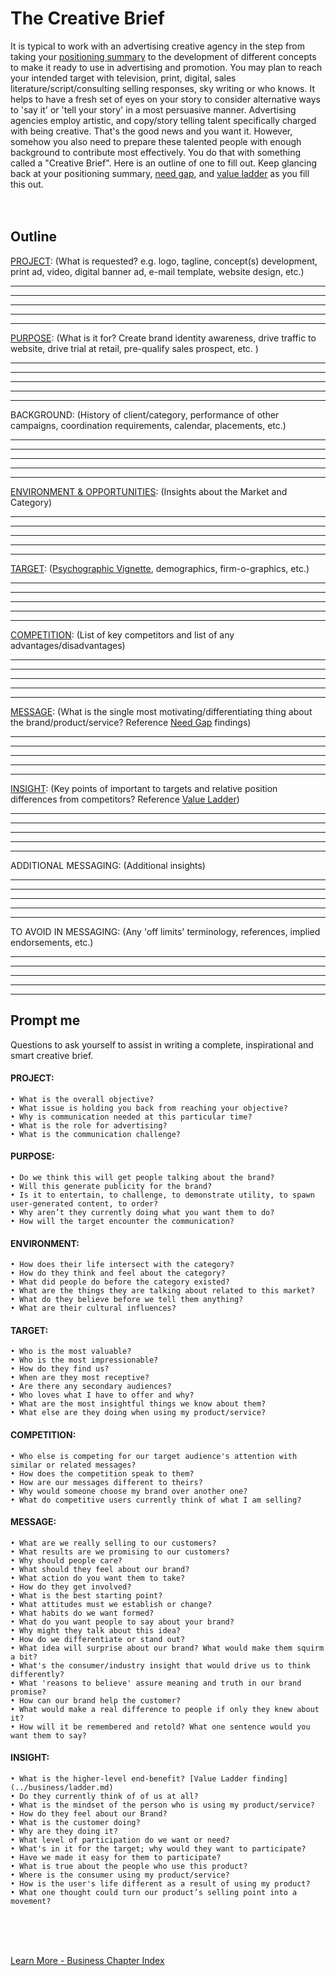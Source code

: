 
# The Creative Brief

It is typical to work with an advertising creative agency in the step from taking your [positioning summary](../business/positioning.md) to the development of different concepts to make it ready to use in advertising and promotion.   You may plan to reach your intended target with television, print, digital, sales literature/script/consulting selling responses, sky writing or who knows.  It helps to have a fresh set of eyes on your story to consider alternative ways to 'say it' or 'tell your story' in a most persuasive manner.  Advertising agencies employ artistic, and copy/story telling talent specifically charged with being creative.  That's the good news and you want it.   However, somehow you also need to prepare these talented people with enough background to contribute most effectively.  You do that with something called a "Creative Brief".  Here is an outline of one to fill out.  Keep glancing back at your positioning summary, [need gap](../business/needgap.md), and [value ladder](../business/ladder.md) as you fill this out.<br>
<br>
<br>

## Outline

[PROJECT](#project): (What is requested? e.g. logo, tagline, concept(s) development, print ad, video, digital banner ad,  e-mail template,  website design, etc.)

__________________________________________________________________________
__________________________________________________________________________
__________________________________________________________________________
__________________________________________________________________________
__________________________________________________________________________

[PURPOSE](#purpose): (What is it for? Create brand identity awareness, drive traffic to website, drive trial at retail, pre-qualify sales prospect, etc. )

__________________________________________________________________________
__________________________________________________________________________
__________________________________________________________________________
__________________________________________________________________________
__________________________________________________________________________


BACKGROUND: (History of client/category, performance of other campaigns, coordination requirements, calendar, placements, etc.)

__________________________________________________________________________
__________________________________________________________________________
__________________________________________________________________________
__________________________________________________________________________
__________________________________________________________________________


[ENVIRONMENT & OPPORTUNITIES](#environment): (Insights about the Market and Category)

__________________________________________________________________________
__________________________________________________________________________
__________________________________________________________________________
__________________________________________________________________________
__________________________________________________________________________


[TARGET](#target): ([Psychographic Vignette](https://clevertap.com/blog/psychographic-segmentation/), demographics, firm-o-graphics, etc.)

__________________________________________________________________________
__________________________________________________________________________
__________________________________________________________________________
__________________________________________________________________________
__________________________________________________________________________


[COMPETITION](#competition): (List of key competitors and list of any advantages/disadvantages)

__________________________________________________________________________
__________________________________________________________________________
__________________________________________________________________________
__________________________________________________________________________
__________________________________________________________________________


[MESSAGE](#message): (What is the single most motivating/differentiating thing about the brand/product/service? Reference [Need Gap](../business/needgap.md) findings)

__________________________________________________________________________
__________________________________________________________________________
__________________________________________________________________________
__________________________________________________________________________
__________________________________________________________________________


[INSIGHT](#insight): (Key points of important to targets and relative position differences from competitors? Reference [Value Ladder](../business/ladder.md))

__________________________________________________________________________
__________________________________________________________________________
__________________________________________________________________________
__________________________________________________________________________
__________________________________________________________________________


ADDITIONAL MESSAGING: (Additional insights)

__________________________________________________________________________
__________________________________________________________________________
__________________________________________________________________________
__________________________________________________________________________
__________________________________________________________________________


TO AVOID IN MESSAGING: (Any 'off limits' terminology, references, implied endorsements, etc.)

__________________________________________________________________________
__________________________________________________________________________
__________________________________________________________________________
__________________________________________________________________________
__________________________________________________________________________





## Prompt me

Questions to ask yourself to assist in writing a complete, inspirational and smart creative brief.

#### PROJECT:
    • What is the overall objective?
    • What issue is holding you back from reaching your objective?
    • Why is communication needed at this particular time?
    • What is the role for advertising?
    • What is the communication challenge?

#### PURPOSE:
    • Do we think this will get people talking about the brand?
    • Will this generate publicity for the brand? 
    • Is it to entertain, to challenge, to demonstrate utility, to spawn user-generated content, to order?
    • Why aren’t they currently doing what you want them to do?
    • How will the target encounter the communication?

#### ENVIRONMENT:
    • How does their life intersect with the category?
    • How do they think and feel about the category?
    • What did people do before the category existed?
    • What are the things they are talking about related to this market?    
    • What do they believe before we tell them anything?
    • What are their cultural influences?

#### TARGET:
    • Who is the most valuable?
    • Who is the most impressionable?
    • How do they find us?
    • When are they most receptive?
    • Are there any secondary audiences?
    • Who loves what I have to offer and why? 
    • What are the most insightful things we know about them?
    • What else are they doing when using my product/service? 
    
#### COMPETITION:
    • Who else is competing for our target audience's attention with similar or related messages?
    • How does the competition speak to them? 
    • How are our messages different to theirs?
    • Why would someone choose my brand over another one?    
    • What do competitive users currently think of what I am selling?  
   
#### MESSAGE: 
    • What are we really selling to our customers? 
    • What results are we promising to our customers?
    • Why should people care?
    • What should they feel about our brand? 
    • What action do you want them to take?
    • How do they get involved?
    • What is the best starting point? 
    • What attitudes must we establish or change?
    • What habits do we want formed?
    • What do you want people to say about your brand?
    • Why might they talk about this idea? 
    • How do we differentiate or stand out?
    • What idea will surprise about our brand? What would make them squirm a bit? 
    • What's the consumer/industry insight that would drive us to think differently? 
    • What 'reasons to believe' assure meaning and truth in our brand promise? 
    • How can our brand help the customer?
    • What would make a real difference to people if only they knew about it?
    • How will it be remembered and retold? What one sentence would you want them to say?


#### INSIGHT:
    • What is the higher-level end-benefit? [Value Ladder finding](../business/ladder.md)
    • Do they currently think of of us at all?
    • What is the mindset of the person who is using my product/service?
    • How do they feel about our Brand?
    • What is the customer doing?
    • Why are they doing it?
    • What level of participation do we want or need? 
    • What's in it for the target; why would they want to participate?
    • Have we made it easy for them to participate?
    • What is true about the people who use this product? 
    • Where is the consumer using my product/service?
    • How is the user's life different as a result of using my product?
    • What one thought could turn our product’s selling point into a movement?


<br>
<br>
<br>

[Learn More - Business Chapter Index](/chapters.md#chapter-business-basics)


